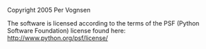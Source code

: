 Copyright 2005 Per Vognsen

The software is licensed according to the terms of the PSF (Python Software Foundation) license found here: http://www.python.org/psf/license/